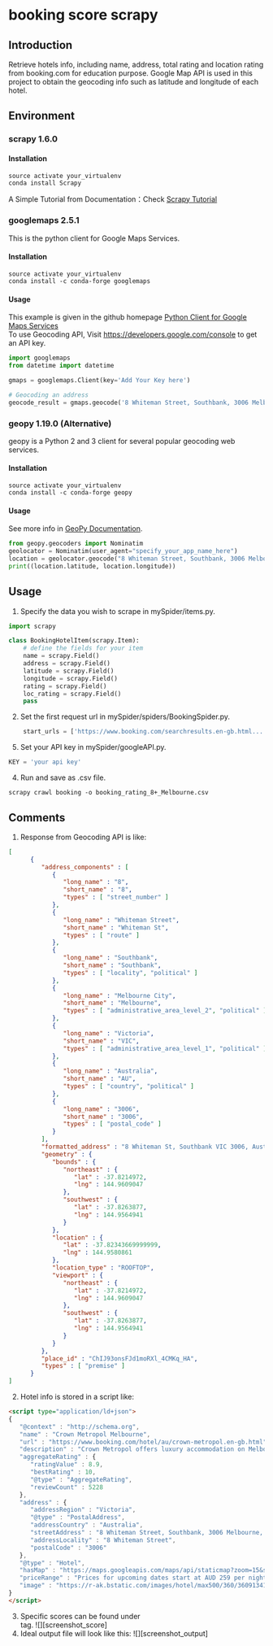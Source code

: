 # booking score scrapy
## Introduction
Retrieve hotels info, including name, address, total rating and location rating from booking.com for education purpose.
Google Map API is used in this project to obtain the geocoding info such as latitude and longitude of each hotel.
## Environment
### scrapy 1.6.0
#### Installation
```
source activate your_virtualenv
conda install Scrapy
```  
A Simple Tutorial from Documentation：Check [Scrapy Tutorial](https://docs.scrapy.org/en/latest/intro/tutorial.html)
### googlemaps 2.5.1
This is the python client for Google Maps Services.  
#### Installation
```
source activate your_virtualenv
conda install -c conda-forge googlemaps
```  
#### Usage
This example is given in the github homepage [Python Client for Google Maps Services](https://github.com/googlemaps/google-maps-services-python)  
To use Geocoding API, Visit https://developers.google.com/console to get an API key.
```python
import googlemaps
from datetime import datetime

gmaps = googlemaps.Client(key='Add Your Key here')

# Geocoding an address
geocode_result = gmaps.geocode('8 Whiteman Street, Southbank, 3006 Melbourne, Australia')
```
### geopy 1.19.0 (Alternative)
geopy is a Python 2 and 3 client for several popular geocoding web services.
#### Installation
```
source activate your_virtualenv
conda install -c conda-forge geopy
```
#### Usage
See more info in [GeoPy Documentation](https://geopy.readthedocs.io/en/stable/).
```python
from geopy.geocoders import Nominatim
geolocator = Nominatim(user_agent="specify_your_app_name_here")
location = geolocator.geocode("8 Whiteman Street, Southbank, 3006 Melbourne, Australia")
print((location.latitude, location.longitude))
```
## Usage
1. Specify the data you wish to scrape in mySpider/items.py.
```python
import scrapy

class BookingHotelItem(scrapy.Item):
    # define the fields for your item
    name = scrapy.Field()
    address = scrapy.Field()
    latitude = scrapy.Field()
    longitude = scrapy.Field()
    rating = scrapy.Field()
    loc_rating = scrapy.Field()
    pass
```
2. Set the first request url in mySpider/spiders/BookingSpider.py.
```python
    start_urls = ['https://www.booking.com/searchresults.en-gb.html.....']
```
5. Set your API key in mySpider/googleAPI.py.
```python
KEY = 'your api key'
```
4. Run and save as .csv file.
```
scrapy crawl booking -o booking_rating_8+_Melbourne.csv
```
## Comments
1. Response from Geocoding API is like:
```json
[
      {
         "address_components" : [
            {
               "long_name" : "8",
               "short_name" : "8",
               "types" : [ "street_number" ]
            },
            {
               "long_name" : "Whiteman Street",
               "short_name" : "Whiteman St",
               "types" : [ "route" ]
            },
            {
               "long_name" : "Southbank",
               "short_name" : "Southbank",
               "types" : [ "locality", "political" ]
            },
            {
               "long_name" : "Melbourne City",
               "short_name" : "Melbourne",
               "types" : [ "administrative_area_level_2", "political" ]
            },
            {
               "long_name" : "Victoria",
               "short_name" : "VIC",
               "types" : [ "administrative_area_level_1", "political" ]
            },
            {
               "long_name" : "Australia",
               "short_name" : "AU",
               "types" : [ "country", "political" ]
            },
            {
               "long_name" : "3006",
               "short_name" : "3006",
               "types" : [ "postal_code" ]
            }
         ],
         "formatted_address" : "8 Whiteman St, Southbank VIC 3006, Australia",
         "geometry" : {
            "bounds" : {
               "northeast" : {
                  "lat" : -37.8214972,
                  "lng" : 144.9609047
               },
               "southwest" : {
                  "lat" : -37.8263877,
                  "lng" : 144.9564941
               }
            },
            "location" : {
               "lat" : -37.82343669999999,
               "lng" : 144.9580861
            },
            "location_type" : "ROOFTOP",
            "viewport" : {
               "northeast" : {
                  "lat" : -37.8214972,
                  "lng" : 144.9609047
               },
               "southwest" : {
                  "lat" : -37.8263877,
                  "lng" : 144.9564941
               }
            }
         },
         "place_id" : "ChIJ93onsFJd1moRXl_4CMKq_HA",
         "types" : [ "premise" ]
      }
]
```
2. Hotel info is stored in a script like:
```html
<script type="application/ld+json">
{
   "@context" : "http://schema.org",
   "name" : "Crown Metropol Melbourne",
   "url" : "https://www.booking.com/hotel/au/crown-metropol.en-gb.html",
   "description" : "Crown Metropol offers luxury accommodation on Melbourne’s Southbank. Guests have access to an exclusive lounge and bar with panoramic city views.",
   "aggregateRating" : {
      "ratingValue" : 8.9,
      "bestRating" : 10,
      "@type" : "AggregateRating",
      "reviewCount" : 5228
   },
   "address" : {
      "addressRegion" : "Victoria",
      "@type" : "PostalAddress",
      "addressCountry" : "Australia",
      "streetAddress" : "8 Whiteman Street, Southbank, 3006 Melbourne, Australia",
      "addressLocality" : "8 Whiteman Street",
      "postalCode" : "3006"
   },
   "@type" : "Hotel",
   "hasMap" : "https://maps.googleapis.com/maps/api/staticmap?zoom=15&sensor=false&markers=color:blue%7c-37.8258628,144.9575897&center=-37.8258628,144.9575897&size=1600x1200&client=gme-booking&channel=booking-frontend&signature=-vpHILSBtvgRszWuwOdaA6K4bDg=",
   "priceRange" : "Prices for upcoming dates start at AUD 259 per night (We Price Match)",
   "image" : "https://r-ak.bstatic.com/images/hotel/max500/360/36091341.jpg"
}
</script>
```
3. Specific scores can be found under <div id="review_list_score" class=""> tag.
![][screenshot_score]
4. Ideal output file will look like this:
![][screenshot_output]
